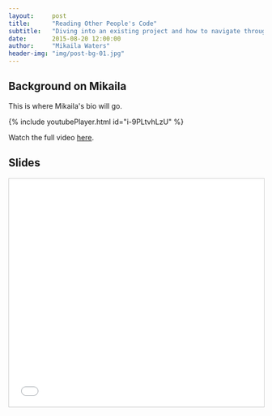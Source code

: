 ```yaml
---
layout:     post
title:      "Reading Other People's Code"
subtitle:   "Diving into an existing project and how to navigate through the code."
date:       2015-08-20 12:00:00
author:     "Mikaila Waters"
header-img: "img/post-bg-01.jpg"
---
```


## Background on Mikaila

This is where Mikaila's bio will go.

{% include youtubePlayer.html id="i-9PLtvhLzU" %}

Watch the full video [here](https://www.youtube.com/watch?v=fk7AQFLhFTE).

## Slides

<iframe src="//www.slideshare.net/slideshow/embed_code/key/[Mikaila's slides]" width="900" height="450" frameborder="0" marginwidth="0" marginheight="0" scrolling="no" style="border:1px solid #CCC; border-width:1px; margin-bottom:5px; max-width: 100%;" allowfullscreen> </iframe>
